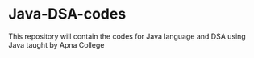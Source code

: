 # Java-DSA-codes
This repository will contain the codes for Java language and DSA using Java taught by Apna College
